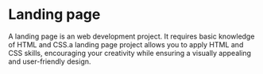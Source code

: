 # Landing page
A landing page is an web development project. It requires basic
knowledge of HTML and CSS.a landing page project allows you to apply HTML and CSS skills,
encouraging your creativity while ensuring a visually appealing and user-friendly design.
